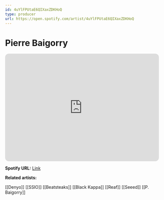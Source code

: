 ```yaml
---
id: 4uYlFPUtaE6QIXaxZDKHoQ
type: producer
url: https://open.spotify.com/artist/4uYlFPUtaE6QIXaxZDKHoQ
---
```

# Pierre Baigorry

<iframe style="border-radius:12px" src="https://open.spotify.com/embed/artist/4uYlFPUtaE6QIXaxZDKHoQ" width="100%" height="352" frameBorder="0" allowfullscreen="" allow="autoplay; clipboard-write; encrypted-media; fullscreen; picture-in-picture" loading="lazy"></iframe>

**Spotify URL:** [Link](https://open.spotify.com/artist/4uYlFPUtaE6QIXaxZDKHoQ)

**Related artists:**

[[Denyo]]
[[SSIO]]
[[Beatsteaks]]
[[Black Kappa]]
[[Reaf]]
[[Seeed]]
[[P. Baigorry]]
